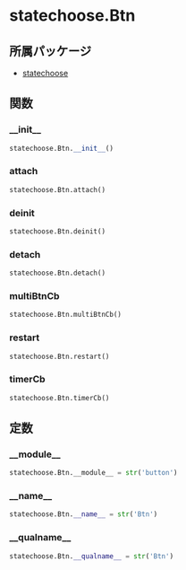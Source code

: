 # statechoose.Btn

## 所属パッケージ
- [statechoose](../../module/statechoose)

## 関数

### \_\_init\_\_
```python
statechoose.Btn.__init__()
```

### attach
```python
statechoose.Btn.attach()
```

### deinit
```python
statechoose.Btn.deinit()
```

### detach
```python
statechoose.Btn.detach()
```

### multiBtnCb
```python
statechoose.Btn.multiBtnCb()
```

### restart
```python
statechoose.Btn.restart()
```

### timerCb
```python
statechoose.Btn.timerCb()
```

## 定数

### \_\_module\_\_
```python
statechoose.Btn.__module__ = str('button')
```

### \_\_name\_\_
```python
statechoose.Btn.__name__ = str('Btn')
```

### \_\_qualname\_\_
```python
statechoose.Btn.__qualname__ = str('Btn')
```
